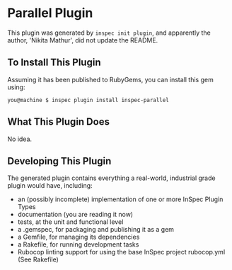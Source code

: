 # Parallel Plugin

This plugin was generated by `inspec init plugin`, and apparently the author, 'Nikita Mathur', did not update the README.

## To Install This Plugin

Assuming it has been published to RubyGems, you can install this gem using:

```
you@machine $ inspec plugin install inspec-parallel
```

## What This Plugin Does

No idea.

## Developing This Plugin

The generated plugin contains everything a real-world, industrial grade plugin would have, including:

* an (possibly incomplete) implementation of one or more InSpec Plugin Types
* documentation (you are reading it now)
* tests, at the unit and functional level
* a .gemspec, for packaging and publishing it as a gem
* a Gemfile, for managing its dependencies
* a Rakefile, for running development tasks
* Rubocop linting support for using the base InSpec project rubocop.yml (See Rakefile)

